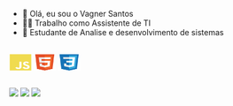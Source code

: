 - 🖖 Olá, eu sou o Vagner Santos
- 👨‍💻 Trabalho como Assistente de TI
- 🌱 Estudante de Analise e desenvolvimento de sistemas



  
<div style="display: inline_block"><br>
  <img align="center" alt="Vagner-Js" height="30" width="40" src="https://raw.githubusercontent.com/devicons/devicon/master/icons/javascript/javascript-plain.svg">
  <img align="center" alt="Vagner-HTML" height="30" width="40" src="https://raw.githubusercontent.com/devicons/devicon/master/icons/html5/html5-original.svg">
  <img align="center" alt="Vagner-CSS" height="30" width="40" src="https://raw.githubusercontent.com/devicons/devicon/master/icons/css3/css3-original.svg">
 
</div>
  <br>
 <div> 
 
  <a href="https://instagram.com/vagnerdss" target="_blank"><img src="https://img.shields.io/badge/-Instagram-%23E4405F?style=for-the-badge&logo=instagram&logoColor=white" target="_blank"></a>
 	<a href = "mailto:vagnerdss2@gmail.com"><img src="https://img.shields.io/badge/-Gmail-%23333?style=for-the-badge&logo=gmail&logoColor=white" target="_blank"></a>
  <a href="https://www.linkedin.com/in/vagner-santos-69971b22a" target="_blank"><img src="https://img.shields.io/badge/-LinkedIn-%230077B5?style=for-the-badge&logo=linkedin&logoColor=white" target="_blank"></a> 

  
</div>
